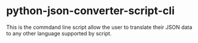 # python-json-converter-script-cli
This is the commdand line script allow the user to translate their JSON data to any other language supported by script.
